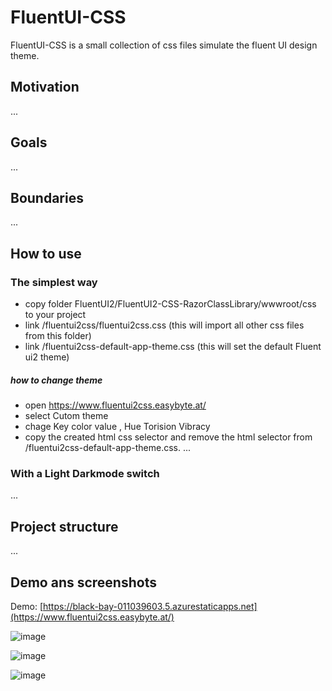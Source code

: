 # FluentUI-CSS
FluentUI-CSS is a small collection of css files simulate the fluent UI design theme.

## Motivation 
...
## Goals
...
## Boundaries
...
## How to use
### The simplest way
*  copy folder FluentUI2/FluentUI2-CSS-RazorClassLibrary/wwwroot/css to your project
*  link /fluentui2css/fluentui2css.css (this will import all other css files from this folder)
*  link /fluentui2css-default-app-theme.css (this will set the default Fluent ui2 theme)
##### how to change theme
* open https://www.fluentui2css.easybyte.at/
*  select Cutom theme
*  chage Key color value , Hue Torision Vibracy
*  copy the created html css selector and remove the html selector from  /fluentui2css-default-app-theme.css.
...
### With a Light Darkmode switch
...
## Project structure
...
## Demo ans screenshots

Demo: [https://black-bay-011039603.5.azurestaticapps.net](https://www.fluentui2css.easybyte.at/)


![image](https://github.com/user-attachments/assets/b30e6552-2ba8-4ef9-b9d8-4d29ce403fc6)

![image](https://github.com/user-attachments/assets/17ee5329-d885-4ce5-a068-e329ef7c2b12)

![image](https://github.com/user-attachments/assets/a98f47aa-3f14-41ac-9ed8-acee50caf4ea)

